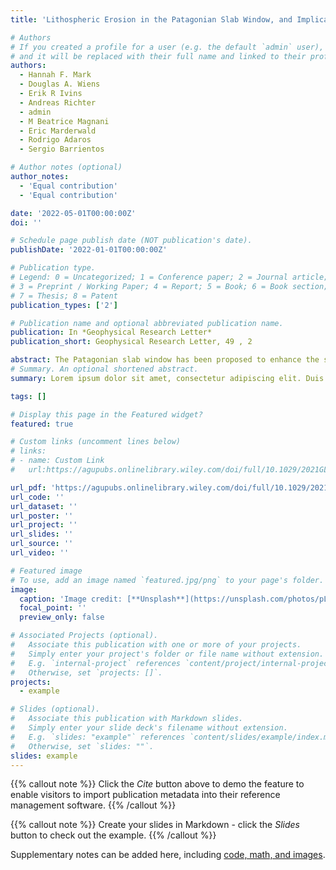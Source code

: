 ```yaml
---
title: 'Lithospheric Erosion in the Patagonian Slab Window, and Implications for Glacial Isostasy'

# Authors
# If you created a profile for a user (e.g. the default `admin` user), write the username (folder name) here
# and it will be replaced with their full name and linked to their profile.
authors:
  - Hannah F. Mark
  - Douglas A. Wiens
  - Erik R Ivins
  - Andreas Richter
  - admin
  - M Beatrice Magnani
  - Eric Marderwald
  - Rodrigo Adaros
  - Sergio Barrientos

# Author notes (optional)
author_notes:
  - 'Equal contribution'
  - 'Equal contribution'

date: '2022-05-01T00:00:00Z'
doi: ''

# Schedule page publish date (NOT publication's date).
publishDate: '2022-01-01T00:00:00Z'

# Publication type.
# Legend: 0 = Uncategorized; 1 = Conference paper; 2 = Journal article;
# 3 = Preprint / Working Paper; 4 = Report; 5 = Book; 6 = Book section;
# 7 = Thesis; 8 = Patent
publication_types: ['2']

# Publication name and optional abbreviated publication name.
publication: In *Geophysical Research Letter*
publication_short: Geophysical Research Letter, 49 , 2

abstract: The Patagonian slab window has been proposed to enhance the solid Earth response to ice mass load changes in the overlying Northern and Southern Patagonian Icefields (NPI and SPI, respectively). Here, we present the first regional seismic velocity model covering the entire north-south extent of the slab window. A slow velocity anomaly in the uppermost mantle indicates warm mantle temperature, low viscosity, and possibly partial melt. Low velocities just below the Moho suggest that the lithospheric mantle has been thermally eroded over the youngest part of the slab window. The slowest part of the anomaly is north of 49°S, implying that the NPI and the northern SPI overlie lower viscosity mantle than the southern SPI. This comprehensive seismic mapping of the slab window provides key evidence supporting the previously hypothesized connection between post-Little Ice Age anthropogenic ice mass loss and rapid geodetically observed glacial isostatic uplift (≥4 cm/yr).
# Summary. An optional shortened abstract.
summary: Lorem ipsum dolor sit amet, consectetur adipiscing elit. Duis posuere tellus ac convallis placerat. Proin tincidunt magna sed ex sollicitudin condimentum.

tags: []

# Display this page in the Featured widget?
featured: true

# Custom links (uncomment lines below)
# links:
# - name: Custom Link
#   url:https://agupubs.onlinelibrary.wiley.com/doi/full/10.1029/2021GL096863

url_pdf: 'https://agupubs.onlinelibrary.wiley.com/doi/full/10.1029/2021GL096863'
url_code: ''
url_dataset: ''
url_poster: ''
url_project: ''
url_slides: ''
url_source: ''
url_video: ''

# Featured image
# To use, add an image named `featured.jpg/png` to your page's folder.
image:
  caption: 'Image credit: [**Unsplash**](https://unsplash.com/photos/pLCdAaMFLTE)'
  focal_point: ''
  preview_only: false

# Associated Projects (optional).
#   Associate this publication with one or more of your projects.
#   Simply enter your project's folder or file name without extension.
#   E.g. `internal-project` references `content/project/internal-project/index.md`.
#   Otherwise, set `projects: []`.
projects:
  - example

# Slides (optional).
#   Associate this publication with Markdown slides.
#   Simply enter your slide deck's filename without extension.
#   E.g. `slides: "example"` references `content/slides/example/index.md`.
#   Otherwise, set `slides: ""`.
slides: example
---
```


{{% callout note %}}
Click the _Cite_ button above to demo the feature to enable visitors to import publication metadata into their reference management software.
{{% /callout %}}

{{% callout note %}}
Create your slides in Markdown - click the _Slides_ button to check out the example.
{{% /callout %}}

Supplementary notes can be added here, including [code, math, and images](https://wowchemy.com/docs/writing-markdown-latex/).

